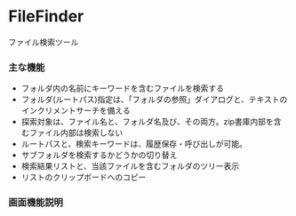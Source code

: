 # FileFinder
ファイル検索ツール

<h3>主な機能</h3>
<ul>
<li>フォルダ内の名前にキーワードを含むファイルを検索する</li>
<li>フォルダ(ルートパス)指定は、「フォルダの参照」ダイアログと、テキストのインクリメントサーチを備える</li>
<li>探索対象は、ファイル名と、フォルダ名及び、その両方。zip書庫内部を含むファイル内部は検索しない</li>
<li>ルートパスと、検索キーワードは、履歴保存・呼び出しが可能。</li>
<li>サブフォルダを検索するかどうかの切り替え</li>
<li>検索結果リストと、当該ファイルを含むフォルダのツリー表示</li>
<li>リストのクリップボードへのコピー</li>
</ul>

<h3>画面機能説明</h3>

